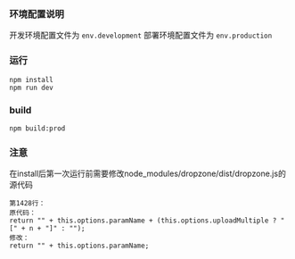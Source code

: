 ### 环境配置说明

开发环境配置文件为 `env.development`
部署环境配置文件为 `env.production`

### 运行

```
npm install
npm run dev
```

### build

```
npm build:prod
```

### 注意
在install后第一次运行前需要修改node_modules/dropzone/dist/dropzone.js的源代码

```
第1428行：
原代码：
return "" + this.options.paramName + (this.options.uploadMultiple ? "[" + n + "]" : "");
修改：        
return "" + this.options.paramName;
```